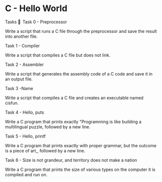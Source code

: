 # C - Hello World

Tasks 📝  
Task 0 - Preprocessor

Write a script that runs a C file through the preprocessor and save the result into another file.

Task 1 - Compiler

Write a script that compiles a C file but does not link.

Task 2 - Assembler

Write a script that generates the assembly code of a C code and save it in an output file.

Task 3 -Name

Write a script that compiles a C file and creates an executable named cisfun.

Task 4 - Hello, puts

Write a C program that prints exactly "Programming is like building a multilingual puzzle, followed by a new line.

Task 5 - Hello, printf

Write a C program that prints exactly with proper grammar, but the outcome is a piece of art,, followed by a new line.

Task 6 - Size is not grandeur, and territory does not make a nation

Write a C program that prints the size of various types on the computer it is compiled and run on.
